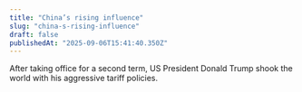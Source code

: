 ```yaml
---
title: "China’s rising influence"
slug: "china-s-rising-influence"
draft: false
publishedAt: "2025-09-06T15:41:40.350Z"
---
```


After taking office for a second term, US President Donald Trump shook the world with his aggressive tariff policies.
